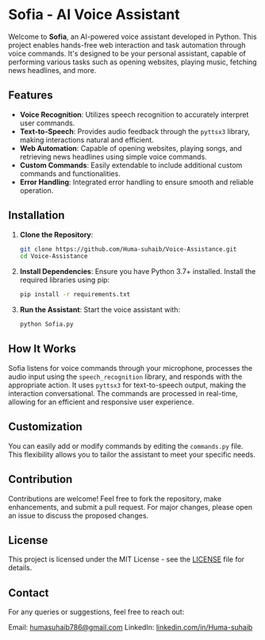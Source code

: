 # Sofia - AI Voice Assistant

Welcome to **Sofia**, an AI-powered voice assistant developed in Python. This project enables hands-free web interaction and task automation through voice commands. It's designed to be your personal assistant, capable of performing various tasks such as opening websites, playing music, fetching news headlines, and more.

## Features

- **Voice Recognition**: Utilizes speech recognition to accurately interpret user commands.
- **Text-to-Speech**: Provides audio feedback through the `pyttsx3` library, making interactions natural and efficient.
- **Web Automation**: Capable of opening websites, playing songs, and retrieving news headlines using simple voice commands.
- **Custom Commands**: Easily extendable to include additional custom commands and functionalities.
- **Error Handling**: Integrated error handling to ensure smooth and reliable operation.

## Installation

1. **Clone the Repository**:
   ```bash
   git clone https://github.com/Huma-suhaib/Voice-Assistance.git
   cd Voice-Assistance
   ```

2. **Install Dependencies**:
   Ensure you have Python 3.7+ installed. Install the required libraries using pip:
   ```bash
   pip install -r requirements.txt
   ```

3. **Run the Assistant**:
   Start the voice assistant with:
   ```bash
   python Sofia.py
   ```

## How It Works

Sofia listens for voice commands through your microphone, processes the audio input using the `speech_recognition` library, and responds with the appropriate action. It uses `pyttsx3` for text-to-speech output, making the interaction conversational. The commands are processed in real-time, allowing for an efficient and responsive user experience.

## Customization

You can easily add or modify commands by editing the `commands.py` file. This flexibility allows you to tailor the assistant to meet your specific needs.

## Contribution

Contributions are welcome! Feel free to fork the repository, make enhancements, and submit a pull request. For major changes, please open an issue to discuss the proposed changes.

## License

This project is licensed under the MIT License - see the [LICENSE](LICENSE) file for details.

## Contact

For any queries or suggestions, feel free to reach out:

Email: humasuhaib786@gmail.com
LinkedIn: [linkedin.com/in/Huma-suhaib](https://linkedin.com/in/Huma-suhaib)

